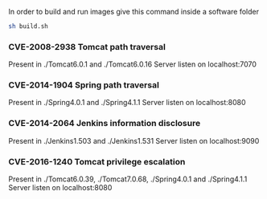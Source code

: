 In order to build and run images give this command inside a software folder

```sh
sh build.sh
```

### CVE-2008-2938 Tomcat path traversal
Present in ./Tomcat6.0.1 and ./Tomcat6.0.16
Server listen on localhost:7070

### CVE-2014-1904 Spring path traversal
Present in ./Spring4.0.1 and ./Spring4.1.1
Server listen on localhost:8080

### CVE-2014-2064 Jenkins information disclosure
Present in ./Jenkins1.503 and ./Jenkins1.531
Server listen on localhost:9090

### CVE-2016-1240 Tomcat privilege escalation
Present in ./Tomcat6.0.39, ./Tomcat7.0.68, ./Spring4.0.1 and ./Spring4.1.1
Server listen on localhost:8080
